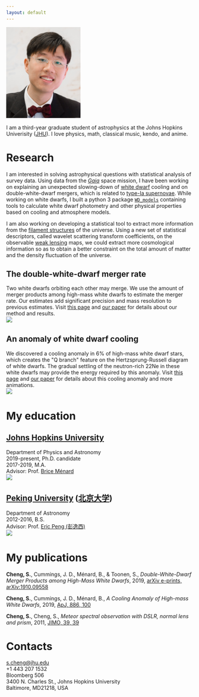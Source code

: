 ```yaml
---
layout: default
---
```


<img src="https://github.com/SihaoCheng/SihaoCheng.github.io/blob/master/SihaoCheng.jpg?raw=true" width="200" />

I am a third-year graduate student of astrophysics at the Johns Hopkins Univerisity ([JHU](https://physics-astronomy.jhu.edu)). I love physics, math, classical music, kendo, and anime.

# Research
I am interested in solving astrophysical questions with statistical analysis of survey data. Using data from the [_Gaia_](https://www.cosmos.esa.int/web/gaia/home) space mission, I have been working on explaining an unexpected slowing-down of [white dwarf](https://en.wikipedia.org/wiki/White_dwarf) cooling and on double-white-dwarf mergers, which is related to [type-Ia supernovae](https://en.wikipedia.org/wiki/Type_Ia_supernova). While working on white dwarfs, I built a python 3 package [`WD_models`](https://github.com/SihaoCheng/WD_models) containing tools to calculate white dwarf photometry and other physical properties based on cooling and atmosphere models.

I am also working on developing a statistical tool to extract more information from the [filament structures](https://en.wikipedia.org/wiki/Observable_universe#Large-scale_structure) of the universe. Using a new set of statistical descriptors, called wavelet scattering transform coefficients, on the observable [weak lensing](https://en.wikipedia.org/wiki/Weak_gravitational_lensing) maps, we could extract more cosmological information so as to obtain a better constraint on the total amount of matter and the density fluctuation of the universe.

## The double-white-dwarf merger rate
Two white dwarfs orbiting each other may merge. We use the amount of merger products among high-mass white dwarfs to estimate the merger rate. Our estimates add significant precision and mass resolution to previous estimates. Visit [this page](https://sihaocheng.github.io/DWDmerger) and [our paper](https://arxiv.org/abs/1910.09558) for details about our method and results.
<br>
<a href="https://sihaocheng.github.io/Qbranch"><img src="https://pages.jh.edu/~scheng40/DWDmerger/images/merger_rate1.png" width="500" /></a>

## An anomaly of white dwarf cooling
We discovered a cooling anomaly in 6% of high-mass white dwarf stars, which creates the "Q branch" feature on the Hertzsprung-Russell diagram of white dwarfs. The gradual settling of the neutron-rich 22Ne in these white dwarfs may provide the energy required by this anomaly. Visit [this page](https://sihaocheng.github.io/Qbranch) and [our paper](https://arxiv.org/abs/1905.12710) for details about this cooling anomaly and more animations.
<br>
<img src="https://pages.jh.edu/~scheng40/Qbranch/images/WD_HR.png" width="500" />

# My education
## [Johns Hopkins University](https://physics-astronomy.jhu.edu/)
Department of Physics and Astronomy
<br>
2019-present, Ph.D. candidate
<br>
2017-2019, M.A.
<br>
Advisor: Prof. [Brice Ménard](https://physics-astronomy.jhu.edu/directory/brice-menard/)
<br>
<img src="https://pages.jh.edu/~scheng40/images/JHU.jpg" width="400" />

## [Peking University](http://astro.pku.edu.cn/) ([北京大学](http://astro.pku.edu.cn/))
Department of Astronomy
<br>
2012-2016, B.S.
<br>
Advisor: Prof. [Eric Peng (彭逸西)](http://kiaa.pku.edu.cn/faculty/eric-peng)
<br>
<img src="https://pages.jh.edu/~scheng40/images/PKU.png" width="400" />

# My publications
**Cheng, S.**, Cummings, J. D., Ménard, B., & Toonen, S., _Double-White-Dwarf Merger Products among High-Mass White Dwarfs_, 2019, [arXiv e-prints, arXiv:1910.09558](https://ui.adsabs.harvard.edu/abs/2019arXiv191009558C/abstract)

**Cheng, S.**, Cummings, J. D., Ménard, B., _A Cooling Anomaly of High-mass White Dwarfs_, 2019, [ApJ, 886, 100](https://ui.adsabs.harvard.edu/abs/2019ApJ...886..100C/abstract)

**Cheng, S.**, Cheng, S., _Meteor spectral observation with DSLR, normal lens and prism_, 2011, [JIMO, 39, 39](https://ui.adsabs.harvard.edu/abs/2011JIMO...39...39C/abstract)

# Contacts
s.cheng@jhu.edu
<br>
+1 443 207 1532
<br>
Bloomberg 506
<br>
3400 N. Charles St., Johns Hopkins University
<br>
Baltimore, MD21218, USA
